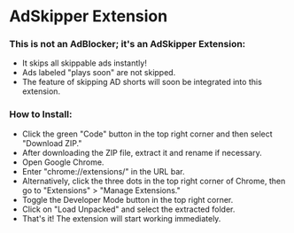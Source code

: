# AdSkipper Extension

### This is not an AdBlocker; it's an AdSkipper Extension:

- It skips all skippable ads instantly!
- Ads labeled "plays soon" are not skipped.
- The feature of skipping AD shorts will soon be integrated into this extension.

### How to Install:

- Click the green "Code" button in the top right corner and then select "Download ZIP."
- After downloading the ZIP file, extract it and rename if necessary.
- Open Google Chrome.
- Enter "chrome://extensions/" in the URL bar.
- Alternatively, click the three dots in the top right corner of Chrome, then go to "Extensions" > "Manage Extensions."
- Toggle the Developer Mode button in the top right corner.
- Click on "Load Unpacked" and select the extracted folder.
- That's it! The extension will start working immediately.

